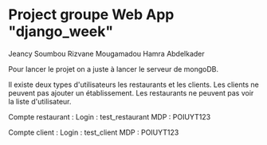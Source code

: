# Project groupe Web App "django_week"
Jeancy Soumbou
Rizvane Mougamadou
Hamra Abdelkader

Pour lancer le projet on a juste à lancer le serveur de mongoDB. 

Il existe deux types d'utilisateurs 
les restaurants et les clients. 
Les clients ne peuvent pas ajouter un établissement. 
Les restaurants ne peuvent pas voir la liste d'utilisateur. 

Compte restaurant : 
Login : test_restaurant
MDP : POIUYT123

Compte client : 
Login : test_client
MDP : POIUYT123